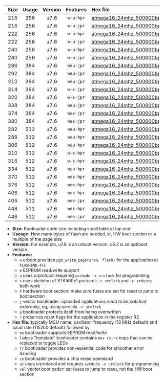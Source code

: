 |Size|Usage|Version|Features|Hex file|
|:-:|:-:|:-:|:-:|:--|
|216|256|u7.6|`w-u-hpr`|[atmega16_24mhz_500000bps_ur.hex](https://raw.githubusercontent.com/stefanrueger/urboot/main/atmega16_24mhz_500000bps_ur.hex)|
|216|256|u7.6|`w-u-jpr`|[atmega16_24mhz_500000bps_ur_vbl.hex](https://raw.githubusercontent.com/stefanrueger/urboot/main/atmega16_24mhz_500000bps_ur_vbl.hex)|
|222|256|u7.6|`w-u-hpr`|[atmega16_24mhz_500000bps_lednop_ur.hex](https://raw.githubusercontent.com/stefanrueger/urboot/main/atmega16_24mhz_500000bps_lednop_ur.hex)|
|222|256|u7.6|`w-u-jpr`|[atmega16_24mhz_500000bps_lednop_ur_vbl.hex](https://raw.githubusercontent.com/stefanrueger/urboot/main/atmega16_24mhz_500000bps_lednop_ur_vbl.hex)|
|240|256|u7.6|`w-u-hpr`|[atmega16_24mhz_500000bps_lednop_fr_ur.hex](https://raw.githubusercontent.com/stefanrueger/urboot/main/atmega16_24mhz_500000bps_lednop_fr_ur.hex)|
|240|256|u7.6|`w-u-jpr`|[atmega16_24mhz_500000bps_lednop_fr_ur_vbl.hex](https://raw.githubusercontent.com/stefanrueger/urboot/main/atmega16_24mhz_500000bps_lednop_fr_ur_vbl.hex)|
|286|384|u7.6|`weu-jpr`|[atmega16_24mhz_500000bps_ee_ur_vbl.hex](https://raw.githubusercontent.com/stefanrueger/urboot/main/atmega16_24mhz_500000bps_ee_ur_vbl.hex)|
|292|384|u7.6|`weu-jpr`|[atmega16_24mhz_500000bps_ee_lednop_ur_vbl.hex](https://raw.githubusercontent.com/stefanrueger/urboot/main/atmega16_24mhz_500000bps_ee_lednop_ur_vbl.hex)|
|310|384|u7.6|`weu-jpr`|[atmega16_24mhz_500000bps_ee_lednop_fr_ur_vbl.hex](https://raw.githubusercontent.com/stefanrueger/urboot/main/atmega16_24mhz_500000bps_ee_lednop_fr_ur_vbl.hex)|
|314|384|u7.6|`w-s-jpr`|[atmega16_24mhz_500000bps_vbl.hex](https://raw.githubusercontent.com/stefanrueger/urboot/main/atmega16_24mhz_500000bps_vbl.hex)|
|320|384|u7.6|`w-s-jpr`|[atmega16_24mhz_500000bps_lednop_vbl.hex](https://raw.githubusercontent.com/stefanrueger/urboot/main/atmega16_24mhz_500000bps_lednop_vbl.hex)|
|338|384|u7.6|`weu-jpr`|[atmega16_24mhz_500000bps_ee_lednop_fr_ce_ur_vbl.hex](https://raw.githubusercontent.com/stefanrueger/urboot/main/atmega16_24mhz_500000bps_ee_lednop_fr_ce_ur_vbl.hex)|
|374|384|u7.6|`wes-jpr`|[atmega16_24mhz_500000bps_ee_vbl.hex](https://raw.githubusercontent.com/stefanrueger/urboot/main/atmega16_24mhz_500000bps_ee_vbl.hex)|
|380|384|u7.6|`wes-jpr`|[atmega16_24mhz_500000bps_ee_lednop_vbl.hex](https://raw.githubusercontent.com/stefanrueger/urboot/main/atmega16_24mhz_500000bps_ee_lednop_vbl.hex)|
|282|512|u7.6|`weu-hpr`|[atmega16_24mhz_500000bps_ee_ur.hex](https://raw.githubusercontent.com/stefanrueger/urboot/main/atmega16_24mhz_500000bps_ee_ur.hex)|
|288|512|u7.6|`weu-hpr`|[atmega16_24mhz_500000bps_ee_lednop_ur.hex](https://raw.githubusercontent.com/stefanrueger/urboot/main/atmega16_24mhz_500000bps_ee_lednop_ur.hex)|
|306|512|u7.6|`weu-hpr`|[atmega16_24mhz_500000bps_ee_lednop_fr_ur.hex](https://raw.githubusercontent.com/stefanrueger/urboot/main/atmega16_24mhz_500000bps_ee_lednop_fr_ur.hex)|
|310|512|u7.6|`w-s-hpr`|[atmega16_24mhz_500000bps.hex](https://raw.githubusercontent.com/stefanrueger/urboot/main/atmega16_24mhz_500000bps.hex)|
|316|512|u7.6|`w-s-hpr`|[atmega16_24mhz_500000bps_lednop.hex](https://raw.githubusercontent.com/stefanrueger/urboot/main/atmega16_24mhz_500000bps_lednop.hex)|
|334|512|u7.6|`weu-hpr`|[atmega16_24mhz_500000bps_ee_lednop_fr_ce_ur.hex](https://raw.githubusercontent.com/stefanrueger/urboot/main/atmega16_24mhz_500000bps_ee_lednop_fr_ce_ur.hex)|
|370|512|u7.6|`wes-hpr`|[atmega16_24mhz_500000bps_ee.hex](https://raw.githubusercontent.com/stefanrueger/urboot/main/atmega16_24mhz_500000bps_ee.hex)|
|376|512|u7.6|`wes-hpr`|[atmega16_24mhz_500000bps_ee_lednop.hex](https://raw.githubusercontent.com/stefanrueger/urboot/main/atmega16_24mhz_500000bps_ee_lednop.hex)|
|406|512|u7.6|`wes-hpr`|[atmega16_24mhz_500000bps_ee_lednop_fr.hex](https://raw.githubusercontent.com/stefanrueger/urboot/main/atmega16_24mhz_500000bps_ee_lednop_fr.hex)|
|406|512|u7.6|`wes-jpr`|[atmega16_24mhz_500000bps_ee_lednop_fr_vbl.hex](https://raw.githubusercontent.com/stefanrueger/urboot/main/atmega16_24mhz_500000bps_ee_lednop_fr_vbl.hex)|
|448|512|u7.6|`wes-hpr`|[atmega16_24mhz_500000bps_ee_lednop_fr_ce.hex](https://raw.githubusercontent.com/stefanrueger/urboot/main/atmega16_24mhz_500000bps_ee_lednop_fr_ce.hex)|
|448|512|u7.6|`wes-jpr`|[atmega16_24mhz_500000bps_ee_lednop_fr_ce_vbl.hex](https://raw.githubusercontent.com/stefanrueger/urboot/main/atmega16_24mhz_500000bps_ee_lednop_fr_ce_vbl.hex)|

- **Size:** Bootloader code size including small table at top end
- **Useage:** How many bytes of flash are needed, ie, HW boot section or a multiple of the page size
- **Version:** For example, u7.6 is an urboot version, o5.2 is an optiboot version
- **Features:**
  + `w` urboot provides `pgm_write_page(sram, flash)` for the application at `FLASHEND-4+1`
  + `e` EEPROM read/write support
  + `u` uses urprotocol requiring `avrdude -c urclock` for programming
  + `s` uses skeleton of STK500v1 protocol; `-c urclock` and `-c arduino` both work
  + `h` hardware boot section: make sure fuses are set for reset to jump to boot section
  + `j` vector bootloader: uploaded applications *need to be patched externally*, eg, using `avrdude -c urclock`
  + `p` bootloader protects itself from being overwritten
  + `r` preserves reset flags for the application in the register R2
- **Hex file:** typically MCU name, oscillator frequency (16 MHz default) and baud rate (115200 default) followed by
  + `ee` bootloader supports EEPROM read/write
  + `lednop` "template" bootloader contains `mov rx,rx` nops that can be replaced to toggle LEDs
  + `fr` bootloader provides non-essential code for smoother error handing
  + `ce` bootloader provides a chip erase command
  + `ur` uses urprotocol and requires `avrdude -c urclock` for programming
  + `vbl` vector bootloader: set fuses to jump to reset, not the HW boot section
